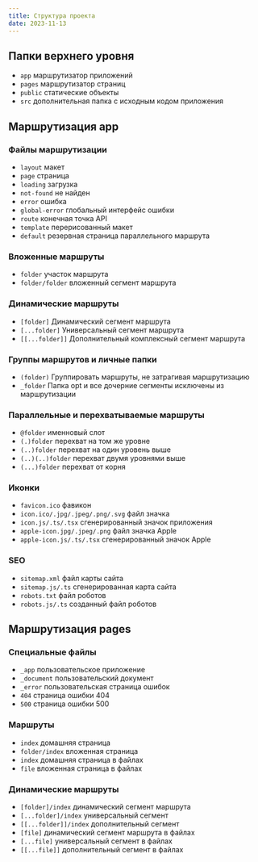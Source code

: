```yaml
---
title: Структура проекта
date: 2023-11-13
---
```

## Папки верхнего уровня
- `app` маршрутизатор приложений
- `pages` маршрутизатор страниц
- `public` статические объекты
- `src` дополнительная папка с исходным кодом приложения

## Маршрутизация app
### Файлы маршрутизации
- `layout` макет
- `page` страница
- `loading` загрузка
- `not-found` не найден
- `error` ошибка
- `global-error` глобальный интерфейс ошибки
- `route` конечная точка API
- `template` перерисованный макет
- `default` резервная страница параллельного маршрута

### Вложенные маршруты
- `folder` участок маршрута
- `folder/folder` вложенный сегмент маршрута

### Динамические маршруты
- `[folder]` Динамический сегмент маршрута
- `[...folder]` Универсальный сегмент маршрута
- `[[...folder]]` Дополнительный комплексный сегмент маршрута

### Группы маршрутов и личные папки
- `(folder)` Группировать маршруты, не затрагивая маршрутизацию
- `_folder` Папка opt и все дочерние сегменты исключены из маршрутизации

### Параллельные и перехватываемые маршруты
- `@folder` именновый слот
- `(.)folder` перехват на том же уровне
- `(..)folder` перехват на один уровень выше
- `(..)(..)folder` перехват двумя уровнями выше
- `(...)folder` перехват от корня

### Иконки
- `favicon.ico` фавикон
- `icon.ico/.jpg/.jpeg/.png/.svg` файл значка
- `icon.js/.ts/.tsx` сгенерированный значок приложения
- `apple-icon.jpg/.jpeg/.png` файл значка Apple
- `apple-icon.js/.ts/.tsx` сгенерированный значок Apple

### SEO
- `sitemap.xml` файл карты сайта
- `sitemap.js/.ts` сгенерированная карта сайта
- `robots.txt` файл роботов
- `robots.js/.ts` созданный файл роботов

## Маршрутизация pages
### Специальные файлы
- `_app` пользовательское приложение
- `_document` пользовательский документ
- `_error` пользовательская страница ошибок
- `404` страница ошибки 404
- `500` страница ошибки 500

### Маршруты
- `index` домашняя страница
- `folder/index` вложенная страница
- `index` домашняя страница в файлах
- `file` вложенная страница в файлах

### Динамические маршруты
- `[folder]/index` динамический сегмент маршрута
- `[...folder]/index` универсальный сегмент
- `[[...folder]]/index` дополнительный сегмент
- `[file]` динамический сегмент маршрута в файлах
- `[...file]` универсальный сегмент в файлах
- `[[...file]]` дополнительный сегмент в файлах
